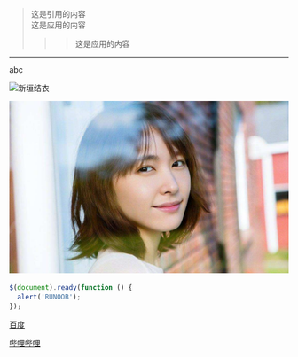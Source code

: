 >这是引用的内容  
>这是应用的内容  
>>>这是应用的内容


[//]:分割线
---  
abc  


[//]:图片url

![新垣结衣](https://timgsa.baidu.com/timg?image&quality=80&size=b9999_10000&sec=1591505992704&di=ed0ff6df14c2e9f46780159e57ac42a5&imgtype=0&src=http%3A%2F%2Fb-ssl.duitang.com%2Fuploads%2Fitem%2F201610%2F10%2F20161010091253_cXMir.thumb.700_0.jpeg '新垣结衣')


[//]:本地图片
![](./img/timg.jfif '新垣结衣2')



[//]:代码块，使用```


```javascript
$(document).ready(function () {
  alert('RUNOOB');
});
```


[//]:使用链接
[百度](http://www.baidu.com)


[//]:使用变量

[哔哩哔哩][wangzhi1]

[wangzhi1]:http://bilibili.com
